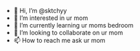 - 👋 Hi, I’m @sktchyy
- 👀 I’m interested in ur mom
- 🌱 I’m currently learning ur moms bedroom
- 💞️ I’m looking to collaborate on ur mom
- 📫 How to reach me ask ur mom

<!---
sktchyy/sktchyy is a ✨ special ✨ repository because its `README.md` (this file) appears on your GitHub profile.
You can click the Preview link to take a look at your changes.
--->
